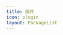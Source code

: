 ```yaml
---
title: 插件
icon: plugin
layout: PackageList
---
```


<ProjectPanel v-for="item in pluginConfig" v-bind="item" />

<script setup lang="ts">
import pluginConfig from '@plugin-config'
</script>

